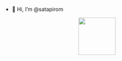 - 👋 Hi, I’m @satapirom
<div id="header" align="center">
  <img src="https://media.giphy.com/media/M9gbBd9nbDrOTu1Mqx/giphy.gif](https://giphy.com/gifs/programmer-designer-company-mascot-jagoanhosting-hostingmurah-domain-domainmurah-26vACLXgansDXwHzzI" width="100"/>
</div>
